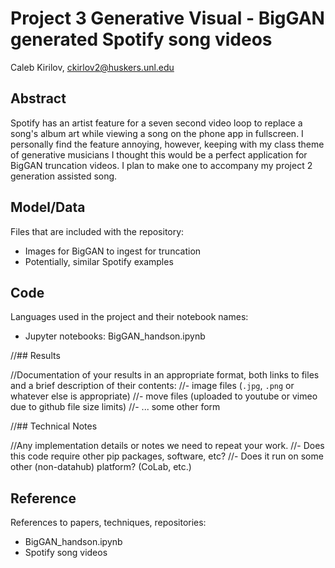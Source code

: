 # Project 3 Generative Visual - BigGAN generated Spotify song videos

Caleb Kirilov, ckirlov2@huskers.unl.edu

## Abstract

Spotify has an artist feature for a seven second video loop to replace a song's album art while viewing a song on the phone app in fullscreen. I personally find the feature annoying, however, keeping with my class theme of generative musicians I thought this would be a perfect application for BigGAN truncation videos. I plan to make one to accompany my project 2 generation assisted song.

## Model/Data

Files that are included with the repository:
- Images for BigGAN to ingest for truncation
- Potentially, similar Spotify examples

## Code

Languages used in the project and their notebook names:
- Jupyter notebooks: BigGAN_handson.ipynb

//## Results

//Documentation of your results in an appropriate format, both links to files and a brief description of their contents:
//- image files (`.jpg`, `.png` or whatever else is appropriate)
//- move files (uploaded to youtube or vimeo due to github file size limits)
//- ... some other form

//## Technical Notes

//Any implementation details or notes we need to repeat your work. 
//- Does this code require other pip packages, software, etc?
//- Does it run on some other (non-datahub) platform? (CoLab, etc.)

## Reference

References to papers, techniques, repositories:
- BigGAN_handson.ipynb
- Spotify song videos
